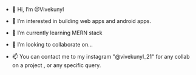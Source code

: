 - 👋 Hi, I’m @Vivekunyl
- 👀 I’m interested in building web apps and android apps. 
- 🌱 I’m currently learning MERN stack
- 💞️ I’m looking to collaborate on... 

- 📫 You can contact me to my instagram "@vivekunyl_21" for any collab on a project , or any specific query. 

<!---
Vivekunyl/Vivekunyl is a ✨ special ✨ repository because its `README.md` (this file) appears on your GitHub profile.
You can click the Preview link to take a look at your changes.
--->
